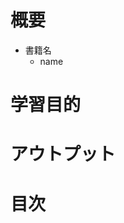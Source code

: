 # 概要<!-- omit in toc -->

- 書籍名
  - name

# 学習目的<!-- omit in toc -->

# アウトプット<!-- omit in toc -->

# 目次<!-- omit in toc -->
